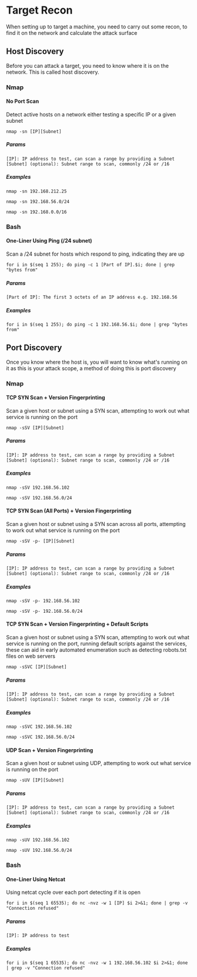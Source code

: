 # Target Recon

When setting up to target a machine, you need to carry out some recon, to find it on the network and calculate the attack surface 

## Host Discovery 

Before you can attack a target, you need to know where it is on the network. This is called host discovery.

### Nmap

#### No Port Scan

Detect active hosts on a network either testing a specific IP or a given subnet

    nmap -sn [IP][Subnet]

##### Params 

    [IP]: IP address to test, can scan a range by providing a Subnet
    [Subnet] (optional): Subnet range to scan, commonly /24 or /16

##### Examples

    nmap -sn 192.168.212.25

    nmap -sn 192.168.56.0/24

    nmap -sn 192.168.0.0/16

### Bash

#### One-Liner Using Ping (/24 subnet)

Scan a /24 subnet for hosts which respond to ping, indicating they are up

    for i in $(seq 1 255); do ping -c 1 [Part of IP].$i; done | grep "bytes from"

##### Params

    [Part of IP]: The first 3 octets of an IP address e.g. 192.168.56

##### Examples

    for i in $(seq 1 255); do ping -c 1 192.168.56.$i; done | grep "bytes from"

## Port Discovery

Once you know where the host is, you will want to know what's running on it as this is your attack scope, a method of doing this is port discovery

### Nmap

#### TCP SYN Scan + Version Fingerprinting

Scan a given host or subnet using a SYN scan, attempting to work out what service is running on the port

    nmap -sSV [IP][Subnet]

##### Params

    [IP]: IP address to test, can scan a range by providing a Subnet
    [Subnet] (optional): Subnet range to scan, commonly /24 or /16

##### Examples

    nmap -sSV 192.168.56.102

    nmap -sSV 192.168.56.0/24

#### TCP SYN Scan (All Ports) + Version Fingerprinting

Scan a given host or subnet using a SYN scan across all ports, attempting to work out what service is running on the port

    nmap -sSV -p- [IP][Subnet]

##### Params

    [IP]: IP address to test, can scan a range by providing a Subnet
    [Subnet] (optional): Subnet range to scan, commonly /24 or /16

##### Examples

    nmap -sSV -p- 192.168.56.102

    nmap -sSV -p- 192.168.56.0/24

#### TCP SYN Scan + Version Fingerprinting + Default Scripts

Scan a given host or subnet using a SYN scan, attempting to work out what service is running on the port, running default scripts against the services, these can aid in early automated enumeration such as detecting robots.txt files on web servers

    nmap -sSVC [IP][Subnet]

##### Params

    [IP]: IP address to test, can scan a range by providing a Subnet
    [Subnet] (optional): Subnet range to scan, commonly /24 or /16

##### Examples

    nmap -sSVC 192.168.56.102

    nmap -sSVC 192.168.56.0/24

#### UDP Scan + Version Fingerprinting

Scan a given host or subnet using UDP, attempting to work out what service is running on the port

    nmap -sUV [IP][Subnet]

##### Params

    [IP]: IP address to test, can scan a range by providing a Subnet
    [Subnet] (optional): Subnet range to scan, commonly /24 or /16

##### Examples

    nmap -sUV 192.168.56.102

    nmap -sUV 192.168.56.0/24

### Bash

#### One-Liner Using Netcat

Using netcat cycle over each port detecting if it is open 

    for i in $(seq 1 65535); do nc -nvz -w 1 [IP] $i 2>&1; done | grep -v "Connection refused"

##### Params

    [IP]: IP address to test

##### Examples

    for i in $(seq 1 65535); do nc -nvz -w 1 192.168.56.102 $i 2>&1; done | grep -v "Connection refused"